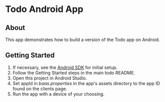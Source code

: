 # Todo Android App

## About
This app demonstrates how to build a version of the Todo app on Android.

## Getting Started

1. If necessary, see the [Android SDK](https://github.com/10gen/baas-android-sdk) for initial setup.
2. Follow the Getting Started steps in the main todo README.
3. Open this project in Android Studio.
4. Set appId in *baas.properties* in the app's assets directory to the app ID found on the clients page.
5. Run the app with a device of your choosing.
